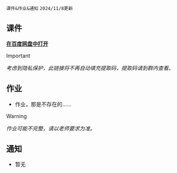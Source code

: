 `课件&作业&通知` `2024/11/8更新`

## 课件
**[在百度网盘中打开](https://pan.baidu.com/s/14VBuFbPU6buK3F1ZHeRzpw)**
> [!IMPORTANT]
> *考虑到隐私保护，此链接将不再自动填充提取码，提取码请到群内查看。*

## 作业
- 作业，那是不存在的……

> [!WARNING]
> *作业可能不完整，请以老师要求为准。*

## 通知
- 暂无
